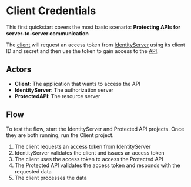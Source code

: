 # Client Credentials

This first quickstart covers the most basic scenario: **Protecting APIs for server-to-server communication**

The [client](Client) will request an access token from [IdentityServer](/IdentityServer) using its client ID and secret and then use the token to gain access to the [API](/ProtectedAPI).

## Actors

- **Client**: The application that wants to access the API
- **IdentityServer**: The authorization server
- **ProtectedAPI**: The resource server

## Flow

To test the flow, start the IdentityServer and Protected API projects. Once they are both running, run the Client project.

1. The client requests an access token from IdentityServer
1. IdentityServer validates the client and issues an access token
1. The client uses the access token to access the Protected API
1. The Protected API validates the access token and responds with the requested data
1. The client processes the data
